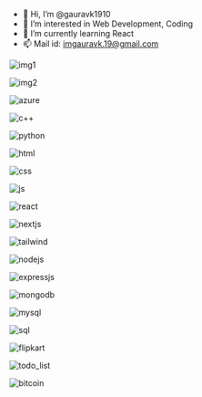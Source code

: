 - 👋 Hi, I’m @gauravk1910
- 👀 I’m interested in Web Development, Coding
- 🌱 I’m currently learning React
- 📫 Mail id: imgauravk.19@gmail.com

<!---
gauravk1910/gauravk1910 is a ✨ special ✨ repository because its `README.md` (this file) appears on your GitHub profile.
You can click the Preview link to take a look at your changes.
--->


![img1](https://github.com/gauravk1910/gaurav/assets/91137625/47efde21-23f9-440a-8ecd-1692c05a4b54)

![img2](https://github.com/gauravk1910/gaurav/assets/91137625/4ba980f7-940b-41cc-b7cb-6180f55e0f27)

![azure](https://github.com/gauravk1910/gaurav/assets/91137625/aebe0232-5e17-4934-be8e-deee725c89b0)


![c++](https://github.com/gauravk1910/gaurav/assets/91137625/9157e1f8-3b96-49a6-8182-7352cf67e53e)

![python](https://github.com/gauravk1910/gaurav/assets/91137625/955163da-8ae4-4657-91a4-787b84b217a7)

![html](https://github.com/gauravk1910/gaurav/assets/91137625/796b16f0-46d4-4b28-a991-b5f7787ba59b)

![css](https://github.com/gauravk1910/gaurav/assets/91137625/5ac35ad5-40d2-4446-bf6b-0966ec3c2d38)

![js](https://github.com/gauravk1910/gaurav/assets/91137625/be5ed79a-3f5a-43a5-97cc-1ab8d9142177)

![react](https://github.com/gauravk1910/gaurav/assets/91137625/a03f2cc5-2314-4436-bd2d-bbd27ded5bee)

![nextjs](https://github.com/gauravk1910/gaurav/assets/91137625/b7884a0b-188f-44a3-911a-244c4c68322c)

![tailwind](https://github.com/gauravk1910/gaurav/assets/91137625/a0ecef8b-01a7-4c12-80b4-85022d6eb387)

![nodejs](https://github.com/gauravk1910/gaurav/assets/91137625/1284ef36-e326-48b0-b5ea-02caa85e1adc)

![expressjs](https://github.com/gauravk1910/gaurav/assets/91137625/94cd91b8-b220-4ea0-9818-74a15bd11a0d)

![mongodb](https://github.com/gauravk1910/gaurav/assets/91137625/635d7318-6c2e-4782-8f15-3d9e0c37a5a3)

![mysql](https://github.com/gauravk1910/gaurav/assets/91137625/6f212570-c927-4a90-9ccc-8f8e86bdd706)

![sql](https://github.com/gauravk1910/gaurav/assets/91137625/81b07e59-d256-421b-853f-90627ff953f3)

![flipkart](https://github.com/gauravk1910/gaurav/assets/91137625/dba71475-0f4f-4e9b-aa6a-32fd1749746d)

![todo_list](https://github.com/gauravk1910/gaurav/assets/91137625/a93392e7-d3cf-4762-9b75-c531ef38af6a)

![bitcoin](https://github.com/gauravk1910/gaurav/assets/91137625/c4eec1f2-9d64-4354-ae16-5d475af7ffdb)


